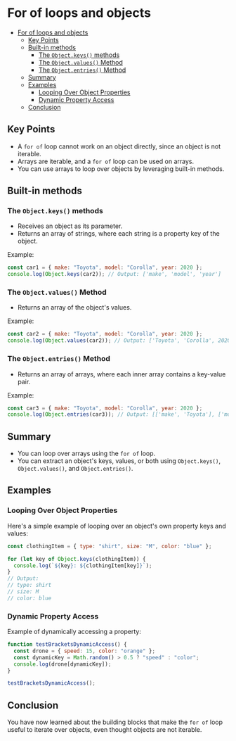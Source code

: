 # For of loops and objects

<!--toc:start-->

- [For of loops and objects](#for-of-loops-and-objects)
  - [Key Points](#key-points)
  - [Built-in methods](#built-in-methods)
    - [The `Object.keys()` methods](#the-objectkeys-methods)
    - [The `Object.values()` Method](#the-objectvalues-method)
    - [The `Object.entries()` Method](#the-objectentries-method)
  - [Summary](#summary)
  - [Examples](#examples)
    - [Looping Over Object Properties](#looping-over-object-properties)
    - [Dynamic Property Access](#dynamic-property-access)
  - [Conclusion](#conclusion)
  <!--toc:end-->

## Key Points

- A `for of` loop cannot work on an object directly, since an object is not iterable.
- Arrays are iterable, and a `for of` loop can be used on arrays.
- You can use arrays to loop over objects by leveraging built-in methods.

## Built-in methods

### The `Object.keys()` methods

- Receives an object as its parameter.
- Returns an array of strings, where each string is a property key of the object.

Example:

```js
const car1 = { make: "Toyota", model: "Corolla", year: 2020 };
console.log(Object.keys(car2)); // Output: ['make', 'model', 'year']
```

### The `Object.values()` Method

- Returns an array of the object's values.

Example:

```js
const car2 = { make: "Toyota", model: "Corolla", year: 2020 };
console.log(Object.values(car2)); // Output: ['Toyota', 'Corolla', 2020]
```

### The `Object.entries()` Method

- Returns an array of arrays, where each inner array contains a key-value pair.

Example:

```js
const car3 = { make: "Toyota", model: "Corolla", year: 2020 };
console.log(Object.entries(car3)); // Output: [['make', 'Toyota'], ['model', 'Corolla'], ['year', 2020]]
```

## Summary

- You can loop over arrays using the `for of` loop.
- You can extract an object's keys, values, or both using `Object.keys()`, `Object.values()`, and `Object.entries()`.

## Examples

### Looping Over Object Properties

Here's a simple example of looping over an object's own property keys and values:

```js
const clothingItem = { type: "shirt", size: "M", color: "blue" };

for (let key of Object.keys(clothingItem)) {
  console.log(`${key}: ${clothingItem[key]}`);
}
// Output:
// type: shirt
// size: M
// color: blue
```

### Dynamic Property Access

Example of dynamically accessing a property:

```js
function testBracketsDynamicAccess() {
  const drone = { speed: 15, color: "orange" };
  const dynamicKey = Math.random() > 0.5 ? "speed" : "color";
  console.log(drone[dynamicKey]);
}

testBracketsDynamicAccess();
```

## Conclusion

You have now learned about the building blocks that make the `for of` loop useful to iterate over objects, even thought objects are not iterable.
